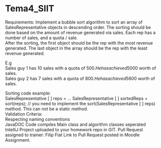 # Tema4_SIIT
Requirements:  Implement a bubble sort algorithm to sort an array of SalesRepresentative objects in descending order. The sorting should be done based on the amount of revenue generated via sales. Each rep has a number of sales, and a quota / sale.  
After the sorting, the first object should be the rep with the most revenue generated. The last object in the array should be the rep with the least revenue generated. 

E.g   
Sales guy 1 has 10 sales with a quota of 500$. He has achieved 5000$ worth of sales.  
Sales guy 2 has 7 sales with a quota of 800$. He has achieved 5600$ worth of sales.    

Sorting code example:  
SalesRepresentative [ ] reps = ...  SalesRepresentative [ ] sortedReps = sort(reps);   // you need to implement the sort(SalesRepresentative [ ] reps) method. 
This can not be a static method.   
Validation Criteria:  
Respecting naming conventions  
JavaDOC 
Code compiles 
Main class and algorithm classes seperated 
IntelliJ Project uploaded to your homework repo in GIT. 
Pull Request assigned to trainer: Filip Fiat 
Link to Pull Request posted in Moodle Assignment.
